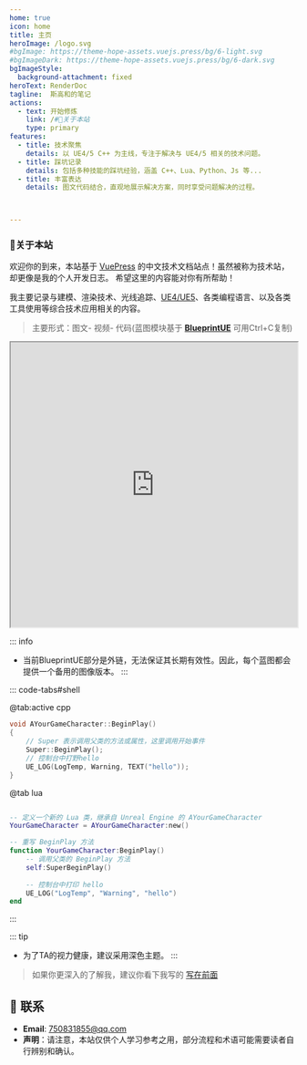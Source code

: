 ```yaml
---
home: true
icon: home
title: 主页
heroImage: /logo.svg
#bgImage: https://theme-hope-assets.vuejs.press/bg/6-light.svg
#bgImageDark: https://theme-hope-assets.vuejs.press/bg/6-dark.svg
bgImageStyle:
  background-attachment: fixed
heroText: RenderDoc
tagline:  斯高和的笔记
actions:
  - text: 开始修炼
    link: /#🤞关于本站
    type: primary
features:
  - title: 技术聚焦
    details: 以 UE4/5 C++ 为主线，专注于解决与 UE4/5 相关的技术问题。
  - title: 踩坑记录
    details: 包括多种技能的踩坑经验，涵盖 C++、Lua、Python、Js 等...
  - title: 丰富表达
    details: 图文代码结合，直观地展示解决方案，同时享受问题解决的过程。



---
```

### 🤞关于本站

欢迎你的到来，本站基于 [VuePress](https://theme-hope.vuejs.press/zh/) 的中文技术文档站点！虽然被称为技术站，却更像是我的个人开发日志。
希望这里的内容能对你有所帮助！

我主要记录与建模、渲染技术、光线追踪、[UE4/UE5](https://docs.unrealengine.com/5.0/zh-CN/)、各类编程语言、以及各类工具使用等综合技术应用相关的内容。

>主要形式：图文- 视频- 代码(蓝图模块基于 **[BlueprintUE](https://blueprintue.com/)** 可用Ctrl+C复制)

<iframe src="https://blueprintue.com/render/j0oxoqx7/" width="100%" height="500" scrolling="no" allowfullscreen></iframe>

::: info
* 当前BlueprintUE部分是外链，无法保证其长期有效性。因此，每个蓝图都会提供一个备用的图像版本。
:::


::: code-tabs#shell

@tab:active  cpp

``` cpp
void AYourGameCharacter::BeginPlay()
{
    // Super 表示调用父类的方法或属性，这里调用开始事件
    Super::BeginPlay();
    // 控制台中打野hello
    UE_LOG(LogTemp, Warning, TEXT("hello"));
}
```

@tab lua

```lua

-- 定义一个新的 Lua 类，继承自 Unreal Engine 的 AYourGameCharacter
YourGameCharacter = AYourGameCharacter:new()

-- 重写 BeginPlay 方法
function YourGameCharacter:BeginPlay()
    -- 调用父类的 BeginPlay 方法
    self:SuperBeginPlay()
    
    -- 控制台中打印 hello
    UE_LOG("LogTemp", "Warning", "hello")
end

```
:::


[//]: # (<div class="image-preview">)

[//]: # (  <img src="https://theme-hope.vuejs.press/assets/image/1.jpg" />)

[//]: # (</div>)

[//]: # ()
[//]: # (<style>)

[//]: # (  .image-preview {)

[//]: # (    display: flex;)

[//]: # (    justify-content: space-evenly;)

[//]: # (    align-items: center;)

[//]: # (    flex-wrap: wrap;)

[//]: # (  })

[//]: # ()
[//]: # (  .image-preview > img {)

[//]: # (     box-sizing: border-box;)

[//]: # (     width: 33.3% !important;)

[//]: # (     padding: 9px;)

[//]: # (     border-radius: 16px;)

[//]: # (  })

[//]: # ()
[//]: # (  @media &#40;max-width: 719px&#41;{)

[//]: # (    .image-preview > img {)

[//]: # (      width: 50% !important;)

[//]: # (    })

[//]: # (  })

[//]: # ()
[//]: # (  @media &#40;max-width: 419px&#41;{)

[//]: # (    .image-preview > img {)

[//]: # (      width: 100% !important;)

[//]: # (    })

[//]: # (  })

[//]: # (</style>)

 ::: tip
* 为了TA的视力健康，建议采用深色主题。
 :::

>如果你更深入的了解我，建议你看下我写的 [写在前面](/preface/README.md)

## :email: 联系

- **Email**: <a href="mailto:750831855@qq.com">750831855@qq.com</a>
- **声明**：请注意，本站仅供个人学习参考之用，部分流程和术语可能需要读者自行辨别和确认。
